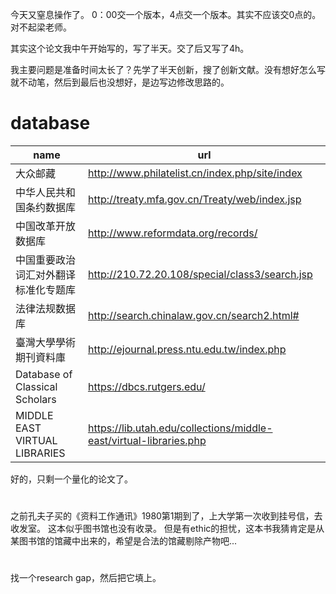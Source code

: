 今天又窒息操作了。
0：00交一个版本，4点交一个版本。其实不应该交0点的。
对不起梁老师。

其实这个论文我中午开始写的，写了半天。交了后又写了4h。

我主要问题是准备时间太长了？先学了半天创新，搜了创新文献。没有想好怎么写就不动笔，然后到最后也没想好，是边写边修改思路的。


# database
|name | url |
|---|-----|
大众邮藏 | http://www.philatelist.cn/index.php/site/index |
中华人民共和国条约数据库 | http://treaty.mfa.gov.cn/Treaty/web/index.jsp |
中国改革开放数据库 | http://www.reformdata.org/records/ |
中国重要政治词汇对外翻译标准化专题库 | http://210.72.20.108/special/class3/search.jsp |
法律法规数据库 | http://search.chinalaw.gov.cn/search2.html# |
臺灣大學學術期刊資料庫 | http://ejournal.press.ntu.edu.tw/index.php |
Database of Classical Scholars | https://dbcs.rutgers.edu/ |
MIDDLE EAST VIRTUAL LIBRARIES | https://lib.utah.edu/collections/middle-east/virtual-libraries.php
好的，只剩一个量化的论文了。

# 
之前孔夫子买的《资料工作通讯》1980第1期到了，上大学第一次收到挂号信，去收发室。
这本似乎图书馆也没有收录。
但是有ethic的担忧，这本书我猜肯定是从某图书馆的馆藏中出来的，希望是合法的馆藏剔除产物吧...

# 
找一个research gap，然后把它填上。
